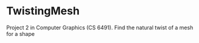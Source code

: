 # TwistingMesh
Project 2 in Computer Graphics (CS 6491). Find the natural twist of a mesh for a shape
